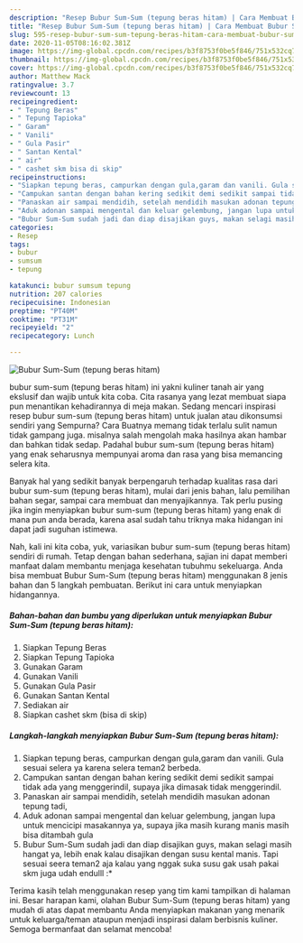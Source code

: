 ```yaml
---
description: "Resep Bubur Sum-Sum (tepung beras hitam) | Cara Membuat Bubur Sum-Sum (tepung beras hitam) Yang Enak dan Simpel"
title: "Resep Bubur Sum-Sum (tepung beras hitam) | Cara Membuat Bubur Sum-Sum (tepung beras hitam) Yang Enak dan Simpel"
slug: 595-resep-bubur-sum-sum-tepung-beras-hitam-cara-membuat-bubur-sum-sum-tepung-beras-hitam-yang-enak-dan-simpel
date: 2020-11-05T08:16:02.381Z
image: https://img-global.cpcdn.com/recipes/b3f8753f0be5f846/751x532cq70/bubur-sum-sum-tepung-beras-hitam-foto-resep-utama.jpg
thumbnail: https://img-global.cpcdn.com/recipes/b3f8753f0be5f846/751x532cq70/bubur-sum-sum-tepung-beras-hitam-foto-resep-utama.jpg
cover: https://img-global.cpcdn.com/recipes/b3f8753f0be5f846/751x532cq70/bubur-sum-sum-tepung-beras-hitam-foto-resep-utama.jpg
author: Matthew Mack
ratingvalue: 3.7
reviewcount: 13
recipeingredient:
- " Tepung Beras"
- " Tepung Tapioka"
- " Garam"
- " Vanili"
- " Gula Pasir"
- " Santan Kental"
- " air"
- " cashet skm bisa di skip"
recipeinstructions:
- "Siapkan tepung beras, campurkan dengan gula,garam dan vanili. Gula sesuai selera ya karena selera teman2 berbeda."
- "Campukan santan dengan bahan kering sedikit demi sedikit sampai tidak ada yang menggerindil, supaya jika dimasak tidak menggerindil."
- "Panaskan air sampai mendidih, setelah mendidih masukan adonan tepung tadi,"
- "Aduk adonan sampai mengental dan keluar gelembung, jangan lupa untuk mencicipi masakannya ya, supaya jika masih kurang manis masih bisa ditambah gula"
- "Bubur Sum-Sum sudah jadi dan diap disajikan guys, makan selagi masih hangat ya, lebih enak kalau disajikan dengan susu kental manis. Tapi sesuai seera teman2 aja kalau yang nggak suka susu gak usah pakai skm juga udah endulll :*"
categories:
- Resep
tags:
- bubur
- sumsum
- tepung

katakunci: bubur sumsum tepung 
nutrition: 207 calories
recipecuisine: Indonesian
preptime: "PT40M"
cooktime: "PT31M"
recipeyield: "2"
recipecategory: Lunch

---
```



![Bubur Sum-Sum (tepung beras hitam)](https://img-global.cpcdn.com/recipes/b3f8753f0be5f846/751x532cq70/bubur-sum-sum-tepung-beras-hitam-foto-resep-utama.jpg)


bubur sum-sum (tepung beras hitam) ini yakni kuliner tanah air yang ekslusif dan wajib untuk kita coba. Cita rasanya yang lezat membuat siapa pun menantikan kehadirannya di meja makan.
Sedang mencari inspirasi resep bubur sum-sum (tepung beras hitam) untuk jualan atau dikonsumsi sendiri yang Sempurna? Cara Buatnya memang tidak terlalu sulit namun tidak gampang juga. misalnya salah mengolah maka hasilnya akan hambar dan bahkan tidak sedap. Padahal bubur sum-sum (tepung beras hitam) yang enak seharusnya mempunyai aroma dan rasa yang bisa memancing selera kita.

Banyak hal yang sedikit banyak berpengaruh terhadap kualitas rasa dari bubur sum-sum (tepung beras hitam), mulai dari jenis bahan, lalu pemilihan bahan segar, sampai cara membuat dan menyajikannya. Tak perlu pusing jika ingin menyiapkan bubur sum-sum (tepung beras hitam) yang enak di mana pun anda berada, karena asal sudah tahu triknya maka hidangan ini dapat jadi suguhan istimewa.




Nah, kali ini kita coba, yuk, variasikan bubur sum-sum (tepung beras hitam) sendiri di rumah. Tetap dengan bahan sederhana, sajian ini dapat memberi manfaat dalam membantu menjaga kesehatan tubuhmu sekeluarga. Anda bisa membuat Bubur Sum-Sum (tepung beras hitam) menggunakan 8 jenis bahan dan 5 langkah pembuatan. Berikut ini cara untuk menyiapkan hidangannya.

<!--inarticleads1-->

##### Bahan-bahan dan bumbu yang diperlukan untuk menyiapkan Bubur Sum-Sum (tepung beras hitam):

1. Siapkan  Tepung Beras
1. Siapkan  Tepung Tapioka
1. Gunakan  Garam
1. Gunakan  Vanili
1. Gunakan  Gula Pasir
1. Gunakan  Santan Kental
1. Sediakan  air
1. Siapkan  cashet skm (bisa di skip)




<!--inarticleads2-->

##### Langkah-langkah menyiapkan Bubur Sum-Sum (tepung beras hitam):

1. Siapkan tepung beras, campurkan dengan gula,garam dan vanili. Gula sesuai selera ya karena selera teman2 berbeda.
1. Campukan santan dengan bahan kering sedikit demi sedikit sampai tidak ada yang menggerindil, supaya jika dimasak tidak menggerindil.
1. Panaskan air sampai mendidih, setelah mendidih masukan adonan tepung tadi,
1. Aduk adonan sampai mengental dan keluar gelembung, jangan lupa untuk mencicipi masakannya ya, supaya jika masih kurang manis masih bisa ditambah gula
1. Bubur Sum-Sum sudah jadi dan diap disajikan guys, makan selagi masih hangat ya, lebih enak kalau disajikan dengan susu kental manis. Tapi sesuai seera teman2 aja kalau yang nggak suka susu gak usah pakai skm juga udah endulll :*




Terima kasih telah menggunakan resep yang tim kami tampilkan di halaman ini. Besar harapan kami, olahan Bubur Sum-Sum (tepung beras hitam) yang mudah di atas dapat membantu Anda menyiapkan makanan yang menarik untuk keluarga/teman ataupun menjadi inspirasi dalam berbisnis kuliner. Semoga bermanfaat dan selamat mencoba!
